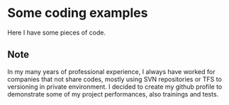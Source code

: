# Some coding examples
Here I have some pieces of code.

## Note
In my many years of professional experience, I always have worked for companies that not share codes,
mostly using SVN repositories or TFS to versioning in private environment.
I decided to create my github profile to demonstrate some of my project performances, also trainings and tests.
